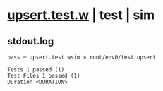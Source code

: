# [upsert.test.w](../../../../../../examples/tests/sdk_tests/table/upsert.test.w) | test | sim

## stdout.log
```log
pass ─ upsert.test.wsim » root/env0/test:upsert
 
Tests 1 passed (1)
Test Files 1 passed (1)
Duration <DURATION>
```

